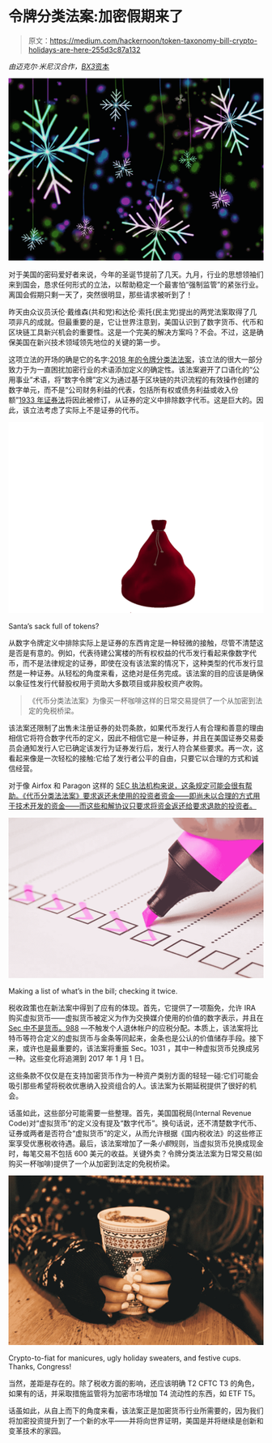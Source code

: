 # 令牌分类法案:加密假期来了

> 原文：<https://medium.com/hackernoon/token-taxonomy-bill-crypto-holidays-are-here-255d3c87a132>

*由迈克尔·米尼汉合作，*[*BX3*资本](https://bx3.io)

![](img/8ce6f86ed2ba146f366e4a4f089ce49b.png)

对于美国的密码爱好者来说，今年的圣诞节提前了几天。九月，行业的思想领袖们来到国会，恳求任何形式的立法，以帮助稳定一个最害怕“强制监管”的紧张行业。离国会假期只剩一天了，突然很明显，那些请求被听到了！

昨天由众议员沃伦·戴维森(共和党)和达伦·索托(民主党)提出的两党法案取得了几项非凡的成就。但最重要的是，它让世界注意到，美国认识到了数字货币、代币和区块链工具新兴机会的重要性。这是一个完美的解决方案吗？不会。不过，这是确保美国在新兴技术领域领先地位的关键的第一步。

这项立法的开场的确是它的名字:[2018 年的令牌分类法法案](https://www.scribd.com/document/396096529/Token-Taxonomy-Act-of-2018)，该立法的很大一部分致力于为一直困扰加密行业的术语添加定义的确定性。该法案避开了口语化的“公用事业”术语，将“数字令牌”定义为通过基于区块链的共识流程的有效操作创建的数字单元，而不是“公司财务利益的代表，包括所有权或债务利益或收入份额”[1933 年证券法](https://www.sec.gov/answers/about-lawsshtml.html)将因此被修订，从证券的定义中排除数字代币。这是巨大的。因此，该立法考虑了实际上不是证券的代币。

![](img/56561b23ef46ea7a24c5ef012f0dd4e9.png)

Santa’s sack full of tokens?

从数字令牌定义中排除实际上是证券的东西肯定是一种轻微的接触，尽管不清楚这是否是有意的。例如，代表待建公寓楼的所有权权益的代币发行看起来像数字代币，而不是法律规定的证券，即使在没有该法案的情况下，这种类型的代币发行显然是一种证券。从轻松的角度来看，这绝对是任务完成。该法案的目的应该是确保以象征性发行代替股权用于资助大多数项目或非股权资产收购。

> 《代币分类法法案》为像买一杯咖啡这样的日常交易提供了一个从加密到法定的免税桥梁。

该法案还限制了出售未注册证券的处罚条款，如果代币发行人有合理和善意的理由相信它将符合数字代币的定义，因此不相信它是一种证券，并且在美国证券交易委员会通知发行人它已确定该发行为证券发行后，发行人符合某些要求。再一次，这看起来像是一次轻松的接触:它给了发行者公平的自由，只要它以合理的方式和诚信经营。

对于像 Airfox 和 Paragon 这样的 [SEC 执法机构来说，这条规定可能会很有帮助。《代币分类法法案》要求返还未使用的投资者资金——即尚未以合理的方式用于技术开发的资金——而这些和解协议只要求将资金返还给要求退款的投资者。](/cryptoweek/laying-down-the-law-protecting-against-regulatory-enforcement-d8aada1c4b32)

![](img/2f78da20abed7379f534fe24310f2e11.png)

Making a list of what’s in the bill; checking it twice.

税收政策也在新法案中得到了应有的体现。首先，它提供了一项豁免，允许 IRA 购买虚拟货币——虚拟货币被定义为作为交换媒介使用的价值的数字表示，并且在 [Sec 中不是货币。988](https://www.investopedia.com/terms/s/section-988.asp) —不触发个人退休帐户的应税分配。本质上，该法案将比特币等符合定义的虚拟货币与金条等同起来，金条也是公认的价值储存手段。接下来，或许也是最重要的，该法案将重振 Sec。1031 ，其中一种虚拟货币兑换成另一种。这些变化将追溯到 2017 年 1 月 1 日。

这些条款不仅仅是在支持加密货币作为一种资产类别方面的轻轻一碰:它们可能会吸引那些希望将税收优惠纳入投资组合的人。该法案为长期延税提供了很好的机会。

话虽如此，这些部分可能需要一些整理。首先，美国国税局(Internal Revenue Code)对“虚拟货币”的定义没有提及“数字代币”。换句话说，还不清楚数字代币、证券或两者是否符合“虚拟货币”的定义，从而允许根据《国内税收法》的这些修正案享受优惠税收待遇。最后，该法案增加了一条*小额*规则，当虚拟货币兑换成现金时，每笔交易不包括 600 美元的收益。关键外卖？令牌分类法法案为日常交易(如购买一杯咖啡)提供了一个从加密到法定的免税桥梁。

![](img/c287949a41e39573e4182e881cbccb1a.png)

Crypto-to-fiat for manicures, ugly holiday sweaters, and festive cups. Thanks, Congress!

当然，差距是存在的。除了税收方面的影响，还应该明确 T2 CFTC T3 的角色，如果有的话，并采取措施监管将为加密市场增加 T4 流动性的东西，如 ETF T5。

话虽如此，从自上而下的角度来看，该法案正是加密货币行业所需要的，因为我们将加密投资提升到了一个新的水平——并将向世界证明，美国是并将继续是创新和变革技术的家园。